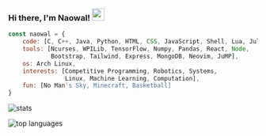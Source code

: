 ### Hi there, I'm Naowal! <img src="https://user-images.githubusercontent.com/42378118/110234147-e3259600-7f4e-11eb-95be-0c4047144dea.gif" width="25">

```javascript
const naowal = {
    code: [C, C++, Java, Python, HTML, CSS, JavaScript, Shell, Lua, Julia],
    tools: [Ncurses, WPILib, TensorFlow, Numpy, Pandas, React, Node,
            Bootstrap, Tailwind, Express, MongoDB, Neovim, JuMP],
    os: Arch Linux,
    interests: [Competitive Programming, Robotics, Systems,
                Linux, Machine Learning, Computation],
    fun: [No Man's Sky, Minecraft, Basketball]
}
```

![stats](https://github-readme-stats.vercel.app/api?username=naowalrahman&show_icons=true&theme=tokyonight&border_radius=10&rank_icon=github)

![top languages](https://github-readme-stats.vercel.app/api/top-langs/?langs_count=20&layout=pie&username=naowalrahman&theme=tokyonight)


